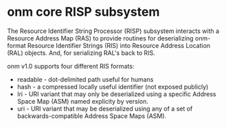 # onm core RISP subsystem

The Resource Identifier String Processor (RISP) subsystem interacts with a Resource Address Map (RAS) to provide routines for deserializing onm-format Resource Identifier Strings (RIS) into Resource Address Location (RAL) objects. And, for serializing RAL's back to RIS.

onm v1.0 supports four different RIS formats:
- readable - dot-delimited path useful for humans
- hash - a compressed locally useful identifier (not exposed publicly)
- lri - URI variant that may only be deserialized using a specific Address Space Map (ASM) named explicity by version.
- uri - URI variant that may be deserialized using any of a set of backwards-compatible Address Space Maps (ASM).
